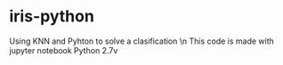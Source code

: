 # iris-python
Using KNN and Pyhton to solve a clasification \n
This code is made with jupyter notebook
Python 2.7v
